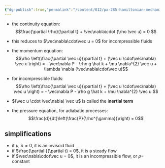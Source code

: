 ```yaml
---
{"dg-publish":true,"permalink":"/content/012/px-285-hamiltonian-mechanics-and-fluid-dynamics/term-2-fluid-dynamics/i-navier-stokes-equation/px-285-i4-core-equations/","noteIcon":"1","created":"2025-08-27T13:15:24.203+01:00","updated":"2025-01-31T14:25:47.000+00:00"}
---
```



- the continuity equation:
$$\frac{\partial \rho}{\partial t} + \vec\nabla\cdot (\rho \vec u) = 0 $$
- this reduces to $\vec\nabla\cdot\vec u = 0$ for incompressible fluids

- the momentum equation:
$$\rho \left(\frac{\partial \vec u}{\partial t} + (\vec u \cdot\vec\nabla) \vec u \right) = - \vec\nabla P - \rho g \hat k  + \mu \nabla^{2} \vec u + \lambda \nabla (\vec\nabla\cdot\vec u)$$
- for incompressible fluids:
$$\rho \left(\frac{\partial \vec u}{\partial t} + (\vec u \cdot\vec\nabla) \vec u \right) = - \vec\nabla P - \rho g \hat k  + \mu \nabla^{2} \vec u $$
- $(\vec u \cdot \vec\nabla) \vec u$ is called the **inertial term**

- the pressure equation, for adiabatic processes:
$$\frac{d}{dt}\left(\frac{P}{\rho^{\gamma}}\right) = 0$$
## simplifications
- if $\mu, \; \lambda = 0$, it is an inviscid fluid
- if $\frac{\partial }{\partial t} = 0$, it is a steady flow
- if $\vec\nabla\cdot\vec u = 0$, it is an incompressible flow, or $\rho =$ constant

